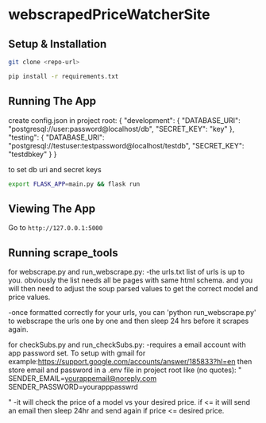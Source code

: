 # webscrapedPriceWatcherSite 

## Setup & Installation

```bash
git clone <repo-url>
```

```bash
pip install -r requirements.txt
```

## Running The App

create config.json in project root:
{
    "development": {
      "DATABASE_URI": "postgresql://user:password@localhost/db",
      "SECRET_KEY": "key"
    },
    "testing": {
      "DATABASE_URI": "postgresql://testuser:testpassword@localhost/testdb",
      "SECRET_KEY": "testdbkey"
    }
  }

to set db uri and secret keys

```bash
export FLASK_APP=main.py && flask run
```

## Viewing The App

Go to `http://127.0.0.1:5000`

## Running scrape_tools
for webscrape.py and run_webscrape.py:
-the urls.txt list of urls is up to you. obviously the list needs all be pages with same html schema. and you will then need to adjust the soup parsed values to get the correct model and price values.

-once formatted correctly for your urls, you can 'python run_webscrape.py' to webscrape the urls one by one and then sleep 24 hrs before it scrapes again.

for checkSubs.py and run_checkSubs.py:
-requires a email account with app password set. To setup with gmail for example:https://support.google.com/accounts/answer/185833?hl=en
then store email and password in a .env file in project root like (no quotes):
"
SENDER_EMAIL=yourappemail@noreply.com
SENDER_PASSWORD=yourapppasswrd

"
-it will check the price of a model vs your desired price. if <= it will send an email then sleep 24hr and send again if price <= desired price. 
